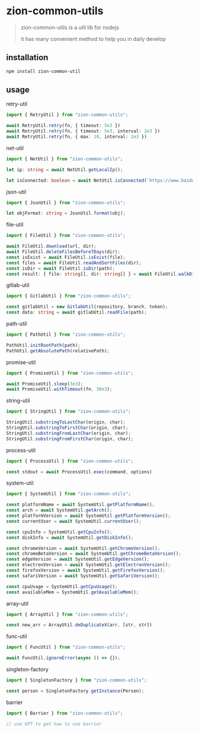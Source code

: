 # zion-common-utils

> zion-common-utils is a util lib for nodejs
> 
> it has many convenient method to help you in daily develop

## installation

```bash
npm install zion-common-util
```

## usage

retry-util

```typescript
import { RetryUtil } from "zion-common-utils";

await RetryUtil.retry(fn, { timeout: 5e3 })
await RetryUtil.retry(fn, { timeout: 5e3, interval: 2e3 })
await RetryUtil.retry(fn, { max: 10, interval: 2e3 })
```

net-util

```typescript
import { NetUtil } from "zion-common-utils";

let ip: string = await NetUtil.getLocalIp();

let isConnected: boolean = await NetUtil.isConnected(`https://www.baidu.com`);
```

json-util

```typescript
import { JsonUtil } from "zion-common-utils";

let objFormat: string = JsonUtil.format(obj);
```

file-util

```typescript
import { FileUtil } from "zion-common-utils";

await FileUtil.download(url, dir);
await FileUtil.deleteFilesBefore7Days(dir);
const isExist = await FileUtil.isExist(file);
const files = await FileUtil.readAndSortFiles(dir);
const isDir = await FileUtil.isDir(path);
const result: { file: string[], dir: string[] } = await FileUtil.walkDir(dir, depth);
```

gitlab-util

```typescript
import { GitlabUtil } from "zion-common-utils";

const gitlabUtil = new GitlabUtil(repository, branch, token);
const data: string = await gitlabUtil.readFile(path);
```

path-util

```typescript
import { PathUtil } from "zion-common-utils";

PathUtil.initRootPath(path);
PathUtil.getAbsolutePath(relativePath);
```

promise-util

```typescript
import { PromiseUtil } from "zion-common-utils";

await PromiseUtil.sleep(3e3);
await PromiseUtil.withTimeout(fn, 30e3);
```

string-util

```typescript
import { StringUtil } from "zion-common-utils";

StringUtil.substringToLastChar(origin, char);
StringUtil.substringToFirstChar(origin, char);
StringUtil.substringFromLastChar(origin, char);
StringUtil.substringFromFirstChar(origin, char);
```

process-util

```typescript
import { ProcessUtil } from "zion-common-utils";

const stdout = await ProcessUtil.exec(command, options)
```

system-util

```typescript
import { SystemUtil } from "zion-common-utils";

const platformName = await SystemUtil.getPlatformName();
const arch = await SystemUtil.getArch();
const platformVersion = await SystemUtil.getPlatformVersion();
const currentUser = await SystemUtil.currentUser();

const cpuInfo = SystemUtil.getCpuInfo();
const diskInfo = await SystemUtil.getDiskInfo();

const chromeVersion = await SystemUtil.getChromeVersion();
const chromeBetaVersion = await SystemUtil.getChromeBetaVersion();
const edgeVersion = await SystemUtil.getEdgeVersion();
const electronVersion = await SystemUtil.getElectronVersion();
const firefoxVersion = await SystemUtil.getFirefoxVersion();
const safariVersion = await SystemUtil.getSafariVersion();

const cpuUsage = SystemUtil.getCpuUsage();
const availableMem = SystemUtil.getAvailableMem();
```

array-util

```typescript
import { ArrayUtil } from "zion-common-utils";

const new_arr = ArrayUtil.deDuplicateX(arr, [str, str])
```

func-util

```typescript
import { FuncUtil } from "zion-common-utils";

await FuncUtil.ignoreError(async () => {});
```

singleton-factory

```typescript
import { SingletonFactory } from "zion-common-utils";

const person = SingletonFactory.getInstance(Person);
```

barrier

```typescript
import { Barrier } from "zion-common-utils";

// use GPT to get how to use barrier
```
